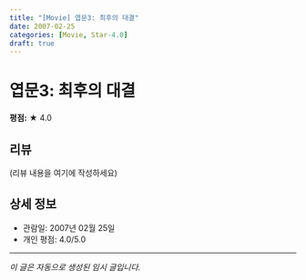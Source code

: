 ```yaml
---
title: "[Movie] 엽문3: 최후의 대결"
date: 2007-02-25
categories: [Movie, Star-4.0]
draft: true
---
```


# 엽문3: 최후의 대결

**평점:** ★ 4.0

## 리뷰

(리뷰 내용을 여기에 작성하세요)

## 상세 정보

- 관람일: 2007년 02월 25일
- 개인 평점: 4.0/5.0

---

*이 글은 자동으로 생성된 임시 글입니다.*
